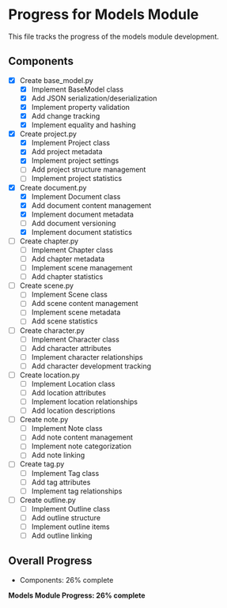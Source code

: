 # Progress for Models Module

This file tracks the progress of the models module development.

## Components
- [x] Create base_model.py
  - [x] Implement BaseModel class
  - [x] Add JSON serialization/deserialization
  - [x] Implement property validation
  - [x] Add change tracking
  - [x] Implement equality and hashing

- [x] Create project.py
  - [x] Implement Project class
  - [x] Add project metadata
  - [x] Implement project settings
  - [ ] Add project structure management
  - [ ] Implement project statistics

- [x] Create document.py
  - [x] Implement Document class
  - [x] Add document content management
  - [x] Implement document metadata
  - [ ] Add document versioning
  - [x] Implement document statistics

- [ ] Create chapter.py
  - [ ] Implement Chapter class
  - [ ] Add chapter metadata
  - [ ] Implement scene management
  - [ ] Add chapter statistics

- [ ] Create scene.py
  - [ ] Implement Scene class
  - [ ] Add scene content management
  - [ ] Implement scene metadata
  - [ ] Add scene statistics

- [ ] Create character.py
  - [ ] Implement Character class
  - [ ] Add character attributes
  - [ ] Implement character relationships
  - [ ] Add character development tracking

- [ ] Create location.py
  - [ ] Implement Location class
  - [ ] Add location attributes
  - [ ] Implement location relationships
  - [ ] Add location descriptions

- [ ] Create note.py
  - [ ] Implement Note class
  - [ ] Add note content management
  - [ ] Implement note categorization
  - [ ] Add note linking

- [ ] Create tag.py
  - [ ] Implement Tag class
  - [ ] Add tag attributes
  - [ ] Implement tag relationships

- [ ] Create outline.py
  - [ ] Implement Outline class
  - [ ] Add outline structure
  - [ ] Implement outline items
  - [ ] Add outline linking

## Overall Progress
- Components: 26% complete

**Models Module Progress: 26% complete**
